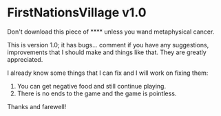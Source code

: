 # FirstNationsVillage v1.0
Don't download this piece of **** unless you wand metaphysical cancer.

This is version 1.0; it has bugs... comment if you have any suggestions, improvements that I should make and things like that. They are greatly appreciated. 

I already know some things that I can fix and I will work on fixing them:
1. You can get negative food and still continue playing.
2. There is no ends to the game and the game is pointless.

Thanks and farewell!
